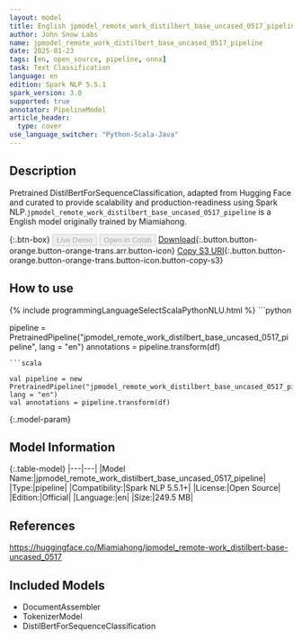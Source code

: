 ```yaml
---
layout: model
title: English jpmodel_remote_work_distilbert_base_uncased_0517_pipeline pipeline DistilBertForSequenceClassification from Miamiahong
author: John Snow Labs
name: jpmodel_remote_work_distilbert_base_uncased_0517_pipeline
date: 2025-01-23
tags: [en, open_source, pipeline, onnx]
task: Text Classification
language: en
edition: Spark NLP 5.5.1
spark_version: 3.0
supported: true
annotator: PipelineModel
article_header:
  type: cover
use_language_switcher: "Python-Scala-Java"
---
```


## Description

Pretrained DistilBertForSequenceClassification, adapted from Hugging Face and curated to provide scalability and production-readiness using Spark NLP.`jpmodel_remote_work_distilbert_base_uncased_0517_pipeline` is a English model originally trained by Miamiahong.

{:.btn-box}
<button class="button button-orange" disabled>Live Demo</button>
<button class="button button-orange" disabled>Open in Colab</button>
[Download](https://s3.amazonaws.com/auxdata.johnsnowlabs.com/public/models/jpmodel_remote_work_distilbert_base_uncased_0517_pipeline_en_5.5.1_3.0_1737650716233.zip){:.button.button-orange.button-orange-trans.arr.button-icon}
[Copy S3 URI](s3://auxdata.johnsnowlabs.com/public/models/jpmodel_remote_work_distilbert_base_uncased_0517_pipeline_en_5.5.1_3.0_1737650716233.zip){:.button.button-orange.button-orange-trans.button-icon.button-copy-s3}

## How to use



<div class="tabs-box" markdown="1">
{% include programmingLanguageSelectScalaPythonNLU.html %}
```python

pipeline = PretrainedPipeline("jpmodel_remote_work_distilbert_base_uncased_0517_pipeline", lang = "en")
annotations =  pipeline.transform(df)   

```
```scala

val pipeline = new PretrainedPipeline("jpmodel_remote_work_distilbert_base_uncased_0517_pipeline", lang = "en")
val annotations = pipeline.transform(df)

```
</div>

{:.model-param}
## Model Information

{:.table-model}
|---|---|
|Model Name:|jpmodel_remote_work_distilbert_base_uncased_0517_pipeline|
|Type:|pipeline|
|Compatibility:|Spark NLP 5.5.1+|
|License:|Open Source|
|Edition:|Official|
|Language:|en|
|Size:|249.5 MB|

## References

https://huggingface.co/Miamiahong/jpmodel_remote-work_distilbert-base-uncased_0517

## Included Models

- DocumentAssembler
- TokenizerModel
- DistilBertForSequenceClassification